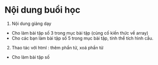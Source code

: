 # Nội dung buổi học
1) Nội dung giảng dạy
- Cho làm bài tập số 3 trong mục bài tập (củng cố kiến thức về array)
- Cho các bạn làm bài tập số 5 trong mục bài tập, tính thể tích hình cầu.
2) Thao tác với html : thêm phần tử, xoá phần tử
- Cho làm bài tập số 
